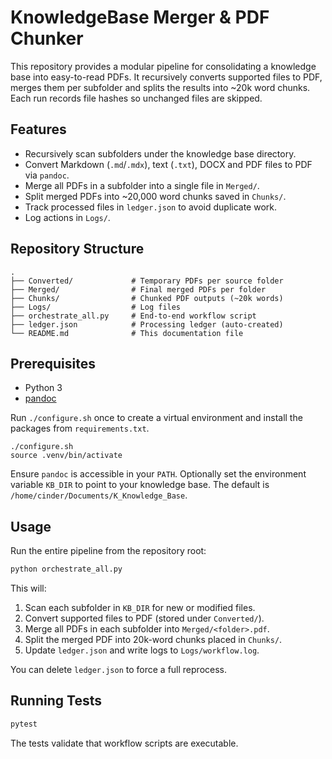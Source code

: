 # KnowledgeBase Merger & PDF Chunker

This repository provides a modular pipeline for consolidating a knowledge base into easy-to-read PDFs. It recursively converts supported files to PDF, merges them per subfolder and splits the results into ~20k word chunks. Each run records file hashes so unchanged files are skipped.

## Features

- Recursively scan subfolders under the knowledge base directory.
- Convert Markdown (`.md`/`.mdx`), text (`.txt`), DOCX and PDF files to PDF via `pandoc`.
- Merge all PDFs in a subfolder into a single file in `Merged/`.
- Split merged PDFs into ~20,000 word chunks saved in `Chunks/`.
- Track processed files in `ledger.json` to avoid duplicate work.
- Log actions in `Logs/`.

## Repository Structure

```text
.
├── Converted/             # Temporary PDFs per source folder
├── Merged/                # Final merged PDFs per folder
├── Chunks/                # Chunked PDF outputs (~20k words)
├── Logs/                  # Log files
├── orchestrate_all.py     # End-to-end workflow script
├── ledger.json            # Processing ledger (auto-created)
└── README.md              # This documentation file
```

## Prerequisites

- Python 3
- [pandoc](https://pandoc.org/installing.html)

Run `./configure.sh` once to create a virtual environment and install the
packages from `requirements.txt`.

```
./configure.sh
source .venv/bin/activate
```

Ensure `pandoc` is accessible in your `PATH`. Optionally set the environment variable `KB_DIR` to point to your knowledge base. The default is `/home/cinder/Documents/K_Knowledge_Base`.

## Usage

Run the entire pipeline from the repository root:

```bash
python orchestrate_all.py
```

This will:
1. Scan each subfolder in `KB_DIR` for new or modified files.
2. Convert supported files to PDF (stored under `Converted/`).
3. Merge all PDFs in each subfolder into `Merged/<folder>.pdf`.
4. Split the merged PDF into 20k-word chunks placed in `Chunks/`.
5. Update `ledger.json` and write logs to `Logs/workflow.log`.

You can delete `ledger.json` to force a full reprocess.

## Running Tests

```bash
pytest
```

The tests validate that workflow scripts are executable.
